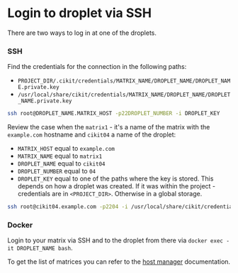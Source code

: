 # Login to droplet via SSH

There are two ways to log in at one of the droplets.

### SSH

Find the credentials for the connection in the following paths: 
- `PROJECT_DIR/.cikit/credentials/MATRIX_NAME/DROPLET_NAME/DROPLET_NAME.private.key`
- `/usr/local/share/cikit/credentials/MATRIX_NAME/DROPLET_NAME/DROPLET_NAME.private.key`

```bash
ssh root@DROPLET_NAME.MATRIX_HOST -p22DROPLET_NUMBER -i DROPLET_KEY
```

Review the case when the `matrix1` - it's a name of the matrix with the `example.com` hostname and `cikit04` a name of the droplet:

- `MATRIX_HOST` equal to `example.com`
- `MATRIX_NAME` equal to `matrix1`
- `DROPLET_NAME` equal to `cikit04`
- `DROPLET_NUMBER` equal to `04`
- `DROPLET_KEY` equal to one of the paths where the key is stored. This depends on how a droplet was created. If it was within the project - credentials are in `<PROJECT_DIR>`. Otherwise in a global storage.

```bash
ssh root@cikit04.example.com -p2204 -i /usr/local/share/cikit/credentials/matrix1/cikit04/cikit04.private.key
```

### Docker

Login to your matrix via SSH and to the droplet from there via `docker exec -it DROPLET_NAME bash`.

To get the list of matrices you can refer to the [host manager](../../hosts-manager) documentation.
